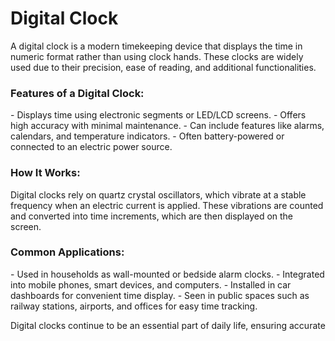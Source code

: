 <h1>  Digital Clock  </h1>

<p1>A digital clock is a modern timekeeping device that displays the time in numeric format rather than using clock hands. These clocks are widely used due to their precision, ease of reading, and additional functionalities.</p1>

<h3>Features of a Digital Clock:</h3>
- Displays time using electronic segments or LED/LCD screens.
- Offers high accuracy with minimal maintenance.
- Can include features like alarms, calendars, and temperature indicators.
- Often battery-powered or connected to an electric power source.

<h3>How It Works:</h3>
<p2>Digital clocks rely on quartz crystal oscillators, which vibrate at a stable frequency when an electric current is applied. These vibrations are counted and converted into time increments, which are then displayed on the screen.</p2>

<h3>Common Applications:</h3>
- Used in households as wall-mounted or bedside alarm clocks.
- Integrated into mobile phones, smart devices, and computers.
- Installed in car dashboards for convenient time display.
- Seen in public spaces such as railway stations, airports, and offices for easy time tracking.

Digital clocks continue to be an essential part of daily life, ensuring accurate
